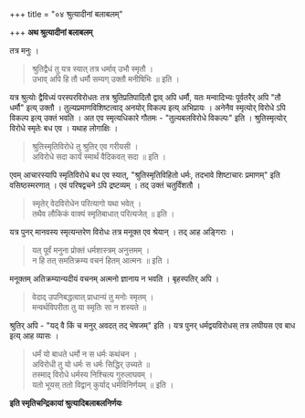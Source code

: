 +++
title = "०४ श्रुत्यादीनां बलाबलम्"

+++
**अथ श्रुत्यादीनां बलाबलम्**

तत्र मनुः ।

> श्रुतिद्वैधं तु यत्र स्यात् तत्र धर्माव् उभौ स्मृतौ ।  
> उभाव् अपि हि तौ धर्मौ सम्यग् उक्तौ मनीषिभिः ॥ इति ।

यत्र श्रुत्योः द्वैविध्यं परस्परविरोधतः तत्र श्रुतिप्रतिपादितौ द्वाव् अपि धर्मौ, यतः मन्वादिभ्यः पूर्वतरैर् अपि "तौ धर्मौ" इत्य् उक्तौ । तुल्यप्रमाणविशिष्टत्वाद् अनयोर् विकल्प इत्य् अभिप्रायः । अनेनैव स्मृत्योर् विरोधे ऽपि विकल्प इत्य् उक्तं भवति । अत एव स्मृत्यधिकारे गौतमः -  "तुल्यबलविरोधे विकल्पः" इति । श्रुतिस्मृत्योर् विरोधे स्मृतेः बध एव । यथाह लोगाक्षिः ।

> श्रुतिस्मृतिविरोधे तु श्रुतिर् एव गरीयसी ।  
> अविरोधे सदा कार्यं स्मार्थं वैदिकवत् सदा ॥ इति ।

एवम् आचारस्यापि स्मृतिविरोधे बध एव स्यात्, "श्रुतिस्मृतिविहितो धर्मः, तदभावे शिष्टाचारः प्रमाणम्" इति वसिष्ठस्मरणात् । एवं परिषद्वचने ऽपि द्रष्टव्यम् । तद् उक्तं चतुर्विंशतौ ।

> स्मृतेर् वेदविरोधेन परित्यागो यथा भवेत् ।  
> तथैव लौकिकं वाक्यं स्मृतिबाधात् परित्यजेत् ॥ इति ।

यत्र पुनर् मानवस्य स्मृत्यन्तरेण विरोधः तत्र मनूक्त एव श्रेयान् । तद् आह अङ्गिराः ।

> यत् पूर्वं मनुना प्रोक्तं धर्मशास्त्रम् अनुत्तमम् ।  
> न हि तत् समतिक्रम्य वचनं हितम् आत्मनः ॥ इति ।

मनूक्तम् अतिक्रम्यान्यदीयं वचनम् अत्मनो ज्ञानाय न भवति । बृहस्पतिर् अपि ।

> वेदाद् उपनिबद्धत्वात् प्राधान्यं तु मनोः स्मृतम् ।  
> मन्वर्थविपरीता तु या स्मृतिः सा न शस्यते ॥

श्रुतिर् अपि -  "यद् वै किं च मनुर् अवदत् तद् भेषजम्" इति । यत्र पुनर् धर्मद्वयविरोधस् तत्र लघीयस एव बाध इत्य् आह व्यासः ।

> धर्मं यो बाधते धर्मो न स धर्मः कथंचन ।  
> अविरोधी तु यो धर्मः स धर्मः सिद्धिर् उच्यते ॥  
> तस्माद् विरोधे धर्मस्य निश्चित्य गुरुलाघवम् ।  
> यतो भूयस् ततो विद्वान् कुर्याद् धर्मविनिर्णयम् ॥ इति ।

**इति स्मृतिचन्द्रिकायां श्रुत्यादिबलाबलनिर्णयः**
